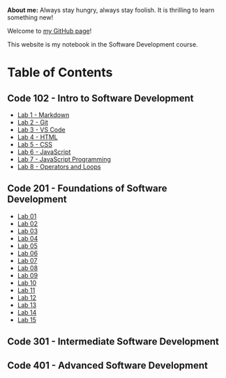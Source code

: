 **About me:** Always stay hungry, always stay foolish. It is thrilling to learn something new!

Welcome to [my GitHub page](https://github.com/phamthuhuong91)!

This website is my notebook in the Software Development course.

# Table of Contents

## Code 102 - Intro to Software Development
  - [Lab 1 - Markdown](https://phamthuhuong91.github.io/reading-notes/102/lab1)
  - [Lab 2 - Git](https://phamthuhuong91.github.io/reading-notes/102/lab2)
  - [Lab 3 - VS Code](https://phamthuhuong91.github.io/reading-notes/102/lab3)
  - [Lab 4 - HTML](https://phamthuhuong91.github.io/reading-notes/102/lab4)
  - [Lab 5 - CSS](https://phamthuhuong91.github.io/reading-notes/102/lab5)
  - [Lab 6 - JavaScript](https://phamthuhuong91.github.io/reading-notes/102/lab6)
  - [Lab 7 - JavaScript Programming](https://phamthuhuong91.github.io/reading-notes/102/lab7)
  - [Lab 8 - Operators and Loops](https://phamthuhuong91.github.io/reading-notes/102/lab8)

## Code 201 - Foundations of Software Development
  - [Lab 01](https://phamthuhuong91.github.io/reading-notes/201/lab01)
  - [Lab 02](https://phamthuhuong91.github.io/reading-notes/201/lab02)
  - [Lab 03](https://phamthuhuong91.github.io/reading-notes/201/lab03)
  - [Lab 04](https://phamthuhuong91.github.io/reading-notes/201/lab04)
  - [Lab 05](https://phamthuhuong91.github.io/reading-notes/201/lab05)
  - [Lab 06](https://phamthuhuong91.github.io/reading-notes/201/lab06)
  - [Lab 07](https://phamthuhuong91.github.io/reading-notes/201/lab07)
  - [Lab 08](https://phamthuhuong91.github.io/reading-notes/201/lab08)
  - [Lab 09](https://phamthuhuong91.github.io/reading-notes/201/lab09)
  - [Lab 10](https://phamthuhuong91.github.io/reading-notes/201/lab10)
  - [Lab 11](https://phamthuhuong91.github.io/reading-notes/201/lab11)
  - [Lab 12](https://phamthuhuong91.github.io/reading-notes/201/lab12)
  - [Lab 13](https://phamthuhuong91.github.io/reading-notes/201/lab13)
  - [Lab 14](https://phamthuhuong91.github.io/reading-notes/201/lab14)
  - [Lab 15](https://phamthuhuong91.github.io/reading-notes/201/lab15)

## Code 301 - Intermediate Software Development

## Code 401 - Advanced Software Development



